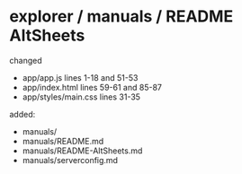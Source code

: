# explorer / manuals / README AltSheets 

changed
* app/app.js lines 1-18 and 51-53
* app/index.html lines 59-61 and 85-87
* app/styles/main.css lines 31-35

added:
* manuals/
* manuals/README.md
* manuals/README-AltSheets.md
* manuals/serverconfig.md
